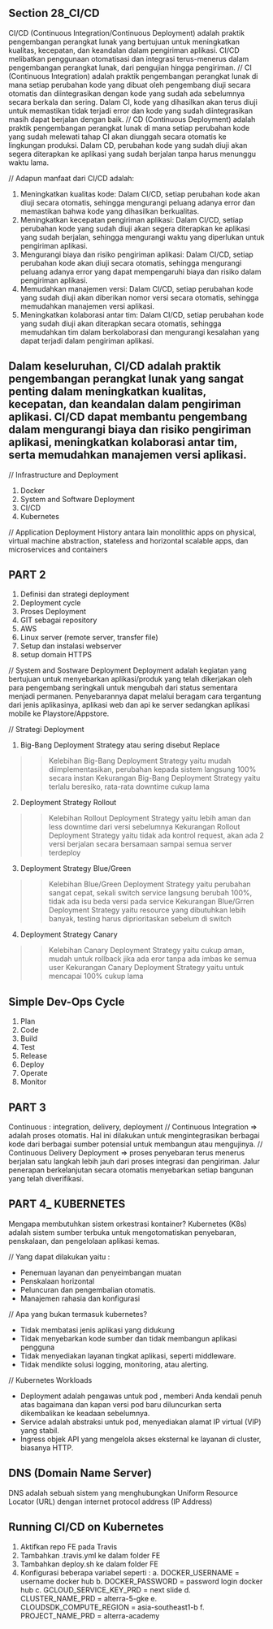 ## Section 28_CI/CD
CI/CD (Continuous Integration/Continuous Deployment) adalah praktik pengembangan perangkat lunak yang bertujuan untuk meningkatkan kualitas, kecepatan, dan keandalan dalam pengiriman aplikasi. CI/CD melibatkan penggunaan otomatisasi dan integrasi terus-menerus dalam pengembangan perangkat lunak, dari pengujian hingga pengiriman.
// CI (Continuous Integration) adalah praktik pengembangan perangkat lunak di mana setiap perubahan kode yang dibuat oleh pengembang diuji secara otomatis dan diintegrasikan dengan kode yang sudah ada sebelumnya secara berkala dan sering. Dalam CI, kode yang dihasilkan akan terus diuji untuk memastikan tidak terjadi error dan kode yang sudah diintegrasikan masih dapat berjalan dengan baik.
// CD (Continuous Deployment) adalah praktik pengembangan perangkat lunak di mana setiap perubahan kode yang sudah melewati tahap CI akan diunggah secara otomatis ke lingkungan produksi. Dalam CD, perubahan kode yang sudah diuji akan segera diterapkan ke aplikasi yang sudah berjalan tanpa harus menunggu waktu lama.

// Adapun manfaat dari CI/CD adalah:
   1. Meningkatkan kualitas kode: Dalam CI/CD, setiap perubahan kode akan diuji secara otomatis, sehingga mengurangi peluang adanya error dan memastikan bahwa kode yang dihasilkan berkualitas.
   2. Meningkatkan kecepatan pengiriman aplikasi: Dalam CI/CD, setiap perubahan kode yang sudah diuji akan segera diterapkan ke aplikasi yang sudah berjalan, sehingga mengurangi waktu yang diperlukan untuk pengiriman aplikasi.
   3. Mengurangi biaya dan risiko pengiriman aplikasi: Dalam CI/CD, setiap perubahan kode akan diuji secara otomatis, sehingga mengurangi peluang adanya error yang dapat mempengaruhi biaya dan risiko dalam pengiriman aplikasi.
  4. Memudahkan manajemen versi: Dalam CI/CD, setiap perubahan kode yang sudah diuji akan diberikan nomor versi secara otomatis, sehingga memudahkan manajemen versi aplikasi.
  5. Meningkatkan kolaborasi antar tim: Dalam CI/CD, setiap perubahan kode yang sudah diuji akan diterapkan secara otomatis, sehingga memudahkan tim dalam berkolaborasi dan mengurangi kesalahan yang dapat terjadi dalam pengiriman aplikasi.

## Dalam keseluruhan, CI/CD adalah praktik pengembangan perangkat lunak yang sangat penting dalam meningkatkan kualitas, kecepatan, dan keandalan dalam pengiriman aplikasi. CI/CD dapat membantu pengembang dalam mengurangi biaya dan risiko pengiriman aplikasi, meningkatkan kolaborasi antar tim, serta memudahkan manajemen versi aplikasi.

// Infrastructure and Deployment
   1. Docker
   2. System and Software Deployment
   3. CI/CD
   4. Kubernetes

// Application Deployment History antara lain monolithic apps on physical, virtual machine abstraction, stateless and horizontal scalable apps, dan microservices and containers

## PART 2
1. Definisi dan strategi deployment
2. Deployment cycle
3. Proses Deployment
4. GIT sebagai repository
5. AWS
6. Linux server (remote server, transfer file)
7. Setup dan instalasi webserver
8. setup domain HTTPS

// System and Sostware Deployment
Deployment adalah kegiatan yang bertujuan untuk menyebarkan aplikasi/produk yang telah dikerjakan oleh para pengembang seringkali untuk mengubah dari status sementara menjadi permanen. Penyebarannya dapat melalui beragam cara tergantung dari jenis aplikasinya, aplikasi web dan api ke server sedangkan aplikasi mobile ke Playstore/Appstore.

// Strategi Deployment
   1. Big-Bang Deployment Strategy atau sering disebut Replace 
   >> Kelebihan Big-Bang Deployment Strategy yaitu mudah diimplementasikan, perubahan kepada sistem langsung 100% secara instan
   >> Kekurangan Big-Bang Deployment Strategy yaitu terlalu beresiko, rata-rata downtime cukup lama
   2. Deployment Strategy Rollout
   >> Kelebihan Rollout Deployment Strategy yaitu lebih aman dan less downtime dari versi sebelumnya
   >> Kekurangan Rollout Deployment Strategy yaitu tidak ada kontrol request, akan ada 2 versi berjalan secara bersamaan sampai semua server terdeploy
   3. Deployment Strategy Blue/Green
   >> Kelebihan Blue/Green Deployment Strategy yaitu perubahan sangat cepat, sekali switch service langsung berubah 100%, tidak ada isu beda versi pada service
   >> Kekurangan Blue/Grren Deployment Strategy yaitu resource yang dibutuhkan lebih banyak, testing harus diprioritaskan sebelum di switch
   4. Deployment Strategy Canary
   >> Kelebihan Canary Deployment Strategy yaitu cukup aman, mudah untuk rollback jika ada eror tanpa ada imbas ke semua user
   >> Kekurangan Canary Deployment Strategy yaitu untuk mencapai 100% cukup lama 

## Simple Dev-Ops Cycle 
   1. Plan
   2. Code
   3. Build
   4. Test
   5. Release
   6. Deploy
   7. Operate
   8. Monitor

## PART 3
   Continuous : integration, delivery, deployment
// Continuous Integration
   => adalah proses otomatis. Hal ini dilakukan untuk mengintegrasikan berbagai kode dari berbagai sumber potensial untuk membangun atau mengujinya.
// Continuous Delivery Deployment
   => proses penyebaran terus menerus berjalan satu langkah lebih jauh dari proses integrasi dan pengiriman. Jalur penerapan berkelanjutan secara otomatis menyebarkan setiap bangunan yang telah diverifikasi.

## PART 4_ KUBERNETES
Mengapa membutuhkan sistem orkestrasi kontainer? Kubernetes (K8s) adalah sistem sumber terbuka untuk mengotomatiskan penyebaran, penskalaan, dan pengelolaan aplikasi kemas. 

// Yang dapat dilakukan yaitu :
- Penemuan layanan dan penyeimbangan muatan 
- Penskalaan horizontal 
- Peluncuran dan pengembalian otomatis.  
- Manajemen rahasia dan konfigurasi

// Apa yang bukan termasuk kubernetes?  
- Tidak membatasi jenis aplikasi yang didukung 
- Tidak menyebarkan kode sumber dan tidak membangun aplikasi pengguna
- Tidak menyediakan layanan tingkat aplikasi, seperti middleware.  
- Tidak mendikte solusi logging, monitoring, atau alerting. 

// Kubernetes Workloads
- Deployment adalah pengawas untuk pod , memberi Anda kendali penuh atas bagaimana dan kapan versi pod baru diluncurkan serta dikembalikan ke keadaan sebelumnya.
- Service adalah abstraksi untuk pod, menyediakan alamat IP virtual (VIP) yang stabil.
- Ingress objek API yang mengelola akses eksternal ke layanan di cluster, biasanya HTTP.

## DNS (Domain Name Server)
DNS adalah sebuah sistem yang menghubungkan Uniform Resource Locator (URL) dengan internet protocol address (IP Address)

## Running CI/CD on Kubernetes
   1. Aktifkan repo FE pada Travis
   2. Tambahkan .travis.yml ke dalam folder FE
   3. Tambahkan deploy.sh ke dalam folder FE
   4. Konfigurasi beberapa variabel seperti :
      a. DOCKER_USERNAME = username docker hub
      b. DOCKER_PASSWORD = password login docker hub
      c. GCLOUD_SERVICE_KEY_PRD = next slide
      d. CLUSTER_NAME_PRD = alterra-5-gke
      e. CLOUDSDK_COMPUTE_REGION = asia-southeast1-b
      f. PROJECT_NAME_PRD = alterra-academy
